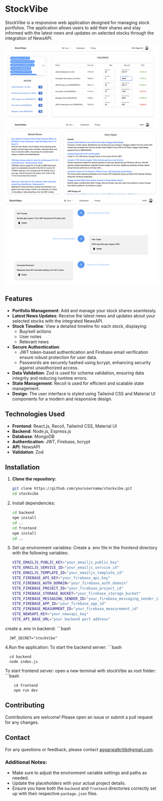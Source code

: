 # StockVibe

StockVibe is a responsive web application designed for managing stock portfolios. The application allows users to add their shares and stay informed with the latest news and updates on selected stocks through the integration of NewsAPI.


![StockVibe Screenshot](frontend/src/assets/dashboard.png)
![StockVibe Screenshot](frontend/src/assets/news.png)
![StockVibe Screenshot](frontend/src/assets/timeline.png)

## Features

- **Portfolio Management**: Add and manage your stock shares seamlessly.
- **Latest News Updates**: Receive the latest news and updates about your selected stocks with the integrated NewsAPI.
- **Stock Timeline**: View a detailed timeline for each stock, displaying:
  - Buy/sell actions
  - User notes
  - Relevant news
- **Secure Authentication**: 
  - JWT token-based authentication and Firebase email verification ensure robust protection for user data.
  - Passwords are securely hashed using bcrypt, enhancing security against unauthorized access.
- **Data Validation**: Zod is used for schema validation, ensuring data integrity and reducing runtime errors.
- **State Management**: Recoil is used for efficient and scalable state management.
- **Design**: The user interface is styled using Tailwind CSS and Material UI components for a modern and responsive design.

## Technologies Used

- **Frontend**: React.js, Recoil, Tailwind CSS, Material UI
- **Backend**: Node.js, Express.js
- **Database**: MongoDB
- **Authentication**: JWT, Firebase, bcrypt
- **API**: NewsAPI
- **Validation**: Zod

## Installation

1. **Clone the repository:**

   ```bash
   git clone https://github.com/yourusername/stockvibe.git
   cd stockvibe
2. Install dependencies:
   ```bash
   cd backend
   npm install
   cd ..
   cd frontend
   npm install
   cd ..
3. Set up environment variables:
   Create a .env file in the frontend directory with the following variables:
     ```bash
     VITE_EMAILJS_PUBLIC_KEY="your_emailjs_public_key"
     VITE_EMAILJS_SERVICE_ID="your_emailjs_service_id"
     VITE_EMAILJS_TEMPLATE_ID="your_emailjs_template_id"
     VITE_FIREBASE_API_KEY="your_firebase_api_key"
     VITE_FIREBASE_AUTH_DOMAIN="your_firebase_auth_domain"
     VITE_FIREBASE_PROJECT_ID="your_firebase_project_id"
     VITE_FIREBASE_STORAGE_BUCKET="your_firebase_storage_bucket"
     VITE_FIREBASE_MESSAGING_SENDER_ID="your_firebase_messaging_sender_id"
     VITE_FIREBASE_APP_ID="your_firebase_app_id"
     VITE_FIREBASE_MEASURMENT_ID="your_firebase_measurement_id"
     VITE_NEWSAPI_KEY="your_newsapi_key"
     VITE_API_BASE_URL="your backend port address"
 create a .env in backend:
     ```bash
      
      JWT_SECRET="stockVibe"
4.Run the application:
  To start the backend server:
    ```bash
      
      cd backend
      node index.js
  To start frontend server:
  open a new terminal with stockVibe as root folder:
     ```bash
     
        cd frontend
        npm run dev
        
## Contributing
Contributions are welcome! Please open an issue or submit a pull request for any changes.

## Contact
For any questions or feedback, please contact aggarwalkritik@gmail.com.


### Additional Notes:
- Make sure to adjust the environment variable settings and paths as needed.
- Update the placeholders with your actual project details.
- Ensure you have both the `backend` and `frontend` directories correctly set up with their respective `package.json` files.


